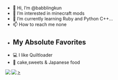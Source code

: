 - 👋 Hi, I’m @babblingkun
- 👀 I’m interested in minecraft mods
- 🌱 I’m currently learning Ruby and Python C++...
- 📫 How to reach me none
- ##  My Absolute Favorites
- 💻   I like Quiltloader
- 🍰   cake,sweets & Japanese food

<!---
kotyopuwwwwww/kotyopuwwwwww is a ✨ special ✨ repository because its `README.md` (this file) appears on your GitHub profile.
You can click the Preview link to take a look at your changes.
--->
<a href="https://github.com/anuraghazra/github-readme-stats">
  <img align="left" src="https://github-readme-stats.vercel.app/api?username=kotyopuwwwwww&count_private=true&show_icons=true" />
</a>
<a href="https://github.com/anuraghazra/github-readme-stats">
  <img align="left" src="https://github-readme-stats.vercel.app/api/top-langs/?username=kotyopuwwwwww" />>
</p>
